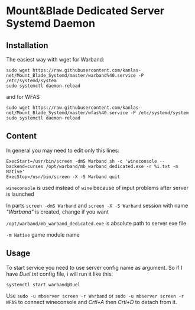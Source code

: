 # Mount&Blade Dedicated Server Systemd Daemon

## Installation

The easiest way with wget for Warband:

```
sudo wget https://raw.githubusercontent.com/kanlas-net/Mount_Blade_Systemd/master/warband%40.service -P /etc/systemd/system
sudo systemctl daemon-reload
```

and for WFAS

```
sudo wget https://raw.githubusercontent.com/kanlas-net/Mount_Blade_Systemd/master/wfas%40.service -P /etc/systemd/system
sudo systemctl daemon-reload
```

## Content

In general you may need to edit only this lines:
```
ExecStart=/usr/bin/screen -dmS Warband sh -c 'wineconsole --backend=curses /opt/warband/mb_warband_dedicated.exe -r %i.txt -m Native'
ExecStop=/usr/bin/screen -X -S Warband quit
```

`wineconsole` is used instead of `wine` because of input problems after server is launched

In parts `screen -dmS Warband` and `screen -X -S Warband` session with name *"Warband"* is created, change if you want

`/opt/warband/mb_warband_dedicated.exe` is absolute path to server exe file

`-m Native` game module name

## Usage

To start service you need to use server config name as argument. So if I have *Duel.txt* config file, i will run it like this:

`systemctl start warband@Duel`

Use `sudo -u mbserver screen -r Warband` or `sudo -u mbserver screen -r WFAS` to connect wineconsole and *Crtl+A* then *Crtl+D* to detach from it.

